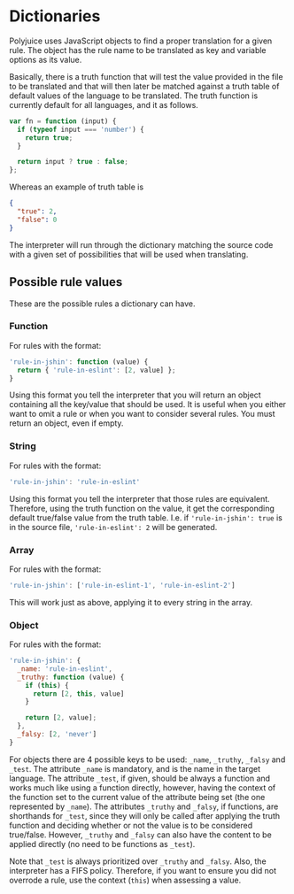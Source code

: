 # Dictionaries
Polyjuice uses JavaScript objects to find a proper translation for a given rule. The object has the rule name to be translated as key and variable options as its value.

Basically, there is a truth function that will test the value provided in the file to be translated and that will then later be matched against a truth table of default values of the language to be translated. The truth function is currently default for all languages, and it as follows.

```js
var fn = function (input) {
  if (typeof input === 'number') {
    return true;
  }

  return input ? true : false;
};
```

Whereas an example of truth table is

```json
{
  "true": 2,
  "false": 0
}
```

The interpreter will run through the dictionary matching the source code with a given set of possibilities that will be used when translating.

## Possible rule values
These are the possible rules a dictionary can have.

### Function
For rules with the format:
```js
'rule-in-jshin': function (value) {
  return { 'rule-in-eslint': [2, value] };
}
```
Using this format you tell the interpreter that you will return an object containing all the key/value that should be used. It is useful when you either want to omit a rule or when you want to consider several rules. You must return an object, even if empty.

### String
For rules with the format:
```js
'rule-in-jshin': 'rule-in-eslint'
```
Using this format you tell the interpreter that those rules are equivalent. Therefore, using the truth function on the value, it get the corresponding default true/false value from the truth table. I.e. if `'rule-in-jshin': true` is in the source file, `'rule-in-eslint': 2` will be generated.

### Array
For rules with the format:
```js
'rule-in-jshin': ['rule-in-eslint-1', 'rule-in-eslint-2']
```
This will work just as above, applying it to every string in the array.

### Object
For rules with the format:
```js
'rule-in-jshin': {
  _name: 'rule-in-eslint',
  _truthy: function (value) {
    if (this) {
      return [2, this, value]
    }

    return [2, value];
  },
  _falsy: [2, 'never']
}
```
For objects there are 4 possible keys to be used: `_name`, `_truthy`, `_falsy` and `_test`. The attribute `_name` is mandatory, and is the name in the target language. The attribute `_test`, if given, should be always a function and works much like using a function directly, however, having the context of the function set to the current value of the attribute being set (the one represented by `_name`). The attributes `_truthy` and `_falsy`, if functions, are shorthands for `_test`, since they will only be called after applying the truth function and deciding whether or not the value is to be considered true/false. However, `_truthy` and `_falsy` can also have the content to be applied directly (no need to be functions as `_test`).

Note that `_test` is always prioritized over `_truthy` and `_falsy`. Also, the interpreter has a FIFS policy. Therefore, if you want to ensure you did not overrode a rule, use the context (`this`) when assessing a value.

